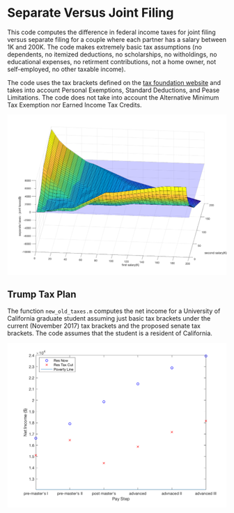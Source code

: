 # Separate Versus Joint Filing

This code computes the difference in federal income taxes for joint filing versus separate filing for a couple where each partner has a salary between 1K and 200K. The code makes extremely basic tax assumptions (no dependents, no itemized deductions, no scholarships, no witholdings, no educational expenses, no retirment contributions, not a home owner, not self-employed, no other taxable income). 

The code uses the tax brackets defined on the [tax foundation website](https://taxfoundation.org/2017-tax-brackets/) and takes into account Personal Exemptions, Standard Deductions, and Pease Limitations. The code does not take into account the Alternative Minimum Tax Exemption nor Earned Income Tax Credits. 

![surface plot of difference in taxes owed for separate filing versus joing filing](https://github.com/geebioso/TaxBrackets/blob/master/joint_separate_file_tax_difference_by_salary.png)

## Trump Tax Plan 

The function `new_old_taxes.m` computes the net income for a University of California graduate student assuming just basic tax brackets under the current (November 2017) tax brackets and the proposed senate tax brackets. The code assumes that the student is a resident of California. 

![net income now versus under trump tax plan for UC graduate students](https://github.com/geebioso/TaxBrackets/blob/master/income_now_vs_tax_cut.png)
